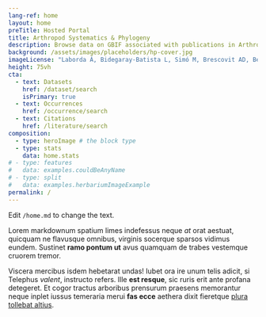 ```yaml
---
lang-ref: home
layout: home
preTitle: Hosted Portal
title: Arthropod Systematics & Phylogeny
description: Browse data on GBIF associated with publications in Arthropod Systematics & Phylogeny
background: /assets/images/placeholders/hp-cover.jpg
imageLicense: "Laborda Á, Bidegaray-Batista L, Simó M, Brescovit AD, Beloso C, Piacentini LN (2022) _Abaycosa_ a new genus of South American wolf spiders (Lycosidae: Allocosinae). Arthropod Systematics & Phylogeny 80: 59-74. [https://doi.org/10.3897/asp.80.e76339](https://doi.org/10.3897/asp.80.e76339)"
height: 75vh
cta:
  - text: Datasets
    href: /dataset/search
    isPrimary: true
  - text: Occurrences
    href: /occurrence/search
  - text: Citations
    href: /literature/search  
composition:
  - type: heroImage # the block type
  - type: stats
    data: home.stats
# - type: features
#   data: examples.couldBeAnyName
# - type: split
#   data: examples.herbariumImageExample
permalink: /
---
```


Edit `/home.md` to change the text.

Lorem markdownum spatium limes indefessus neque *at* orat aestuat, quicquam ne
flavusque omnibus, virginis socerque sparsos vidimus eundem. Sustinet **ramo
pontum ut** avus quamquam de trabes vestemque cruorem tremor.

Viscera mercibus isdem hebetarat undas! Iubet ora ire unum telis adicit, si
Telephus *valent*, instructo refers. Ille **est resque**, sic ruris erit ante
profana detegeret. Et cogor tractus arboribus prensurum praesens memorantur
neque inplet iussus temeraria merui **fas ecce** aethera dixit fieretque [plura
tollebat altius](http://virgineusque.net/est.html).
